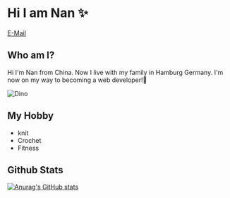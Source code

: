 # Hi I am Nan ✨

[E-Mail](caonanla@gmail.com)

## Who am I?

Hi I'm Nan from China. Now I live with my family in Hamburg Germany. I'm now on my way to becoming a web developer!🚀

![Dino](https://github.com/saadeghi/saadeghi/blob/master/dino.gif?raw=true)

## My Hobby

- knit
- Crochet
- Fitness

## Github Stats

[![Anurag's GitHub stats](https://github-readme-stats.vercel.app/api?username=MichanNan)](https://github.com/anuraghazra/github-readme-stats)
